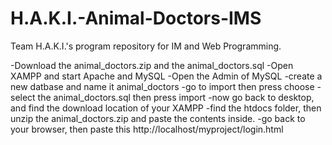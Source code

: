 # H.A.K.I.-Animal-Doctors-IMS
Team H.A.K.I.'s program repository for IM and Web Programming.

-Download the animal_doctors.zip and the animal_doctors.sql
-Open XAMPP and start Apache and MySQL
-Open the Admin of MySQL
-create a new datbase and name it animal_doctors
-go to import then press choose
-select the animal_doctors.sql then press import
-now go back to desktop, and find the download location of your XAMPP
-find the htdocs folder, then unzip the animal_doctors.zip and paste the contents inside.
-go back to your browser, then paste this http://localhost/myproject/login.html
